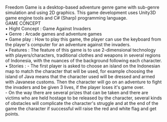 Freedom Game is a desktop-based adventure genre game with sub-genre simulation and using 2D graphics. This game development uses Unity3D game engine tools and C# (Sharp) programming language.</br>
GAME CONCEPT</br>
• Hight Concept : Game Against Invaders</br>
• Genre         : Arcade games and adventure games</br>
• Game play     : How to play this game, the player can use the keyboard from the player's computer for an adventure against the invaders.</br>
• Features      : The feature of this game is to use 2-dimensional technology with players/characters, traditional clothes and weapons in several regions of Indonesia,                     with the nuances of the background following each character.</br>
• Stories       :
                - The first player is asked to choose an island on the Indonesian map to match the character that will be used, for example choosing the island of Java                   means that the character used will be dressed and armed with Javanese customs. Then the character will go on an adventure to fight the invaders and be                   given 3 lives, if the player loses it's game over.</br>
                - On the way there are several prizes that can be taken and there are victims who are held hostage to be released by the character, several kinds of                     obstacles will complicate the character's struggle and at the end of the game the character if successful will raise the red and white flag and get                       points.</br>
